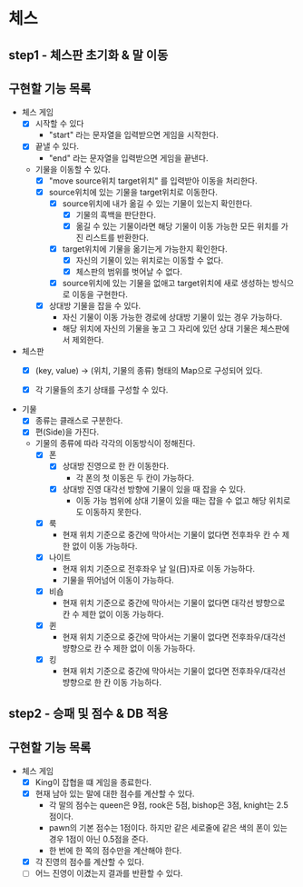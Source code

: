 # 체스

## step1 - 체스판 초기화 & 말 이동

## 구현할 기능 목록


- 체스 게임
  - [x] 시작할 수 있다
    - "start" 라는 문자열을 입력받으면 게임을 시작한다.
  - [x] 끝낼 수 있다.
    - "end" 라는 문자열을 입력받으면 게임을 끝낸다.
  - 기물을 이동할 수 있다.
    - [x] "move source위치 target위치" 를 입력받아 이동을 처리한다.
    - [x] source위치에 있는 기물을 target위치로 이동한다.
      - [x] source위치에 내가 옮길 수 있는 기물이 있는지 확인한다.
        - [x] 기물의 흑백을 판단한다.
        - [x] 옮길 수 있는 기물이라면 해당 기물이 이동 가능한 모든 위치를 가진 리스트를 반환한다.
      - [x] target위치에 기물을 옮기는게 가능한지 확인한다.
        - [x] 자신의 기물이 있는 위치로는 이동할 수 없다.
        - [x] 체스판의 범위를 벗어날 수 없다.
      - [x] source위치에 있는 기물을 없애고 target위치에 새로 생성하는 방식으로 이동을 구현한다.
    - [x] 상대방 기물을 잡을 수 있다.
      - 자신 기물이 이동 가능한 경로에 상대방 기물이 있는 경우 가능하다.
      - 해당 위치에 자신의 기물을 놓고 그 자리에 있던 상대 기물은 체스판에서 제외한다.
      

- 체스판
  - [x] (key, value) -> (위치, 기물의 종류) 형태의 Map으로 구성되어 있다.
  - [x] 각 기물들의 초기 상태를 구성할 수 있다.


- 기물
  - [x] 종류는 클래스로 구분한다.
  - [x] 편(Side)을 가진다.
  - 기물의 종류에 따라 각각의 이동방식이 정해진다.
    - [x] 폰
      - [x] 상대방 진영으로 한 칸 이동한다.
        - 각 폰의 첫 이동은 두 칸이 가능하다.
      - [x] 상대방 진영 대각선 방향에 기물이 있을 때 잡을 수 있다.
        - 이동 가능 범위에 상대 기물이 있을 때는 잡을 수 없고 해당 위치로도 이동하지 못한다.
    - [x] 룩
      - 현재 위치 기준으로 중간에 막아서는 기물이 없다면 전후좌우 칸 수 제한 없이 이동 가능하다.
    - [x] 나이트
      - 현재 위치 기준으로 전후좌우 날 일(日)자로 이동 가능하다.
      - 기물을 뛰어넘어 이동이 가능하다.
    - [x] 비숍
      - 현재 위치 기준으로 중간에 막아서는 기물이 없다면 대각선 뱡향으로 칸 수 제한 없이 이동 가능하다.
    - [x] 퀸
      - 현재 위치 기준으로 중간에 막아서는 기물이 없다면 전후좌우/대각선 뱡향으로 칸 수 제한 없이 이동 가능하다.
    - [x] 킹
      - 현재 위치 기준으로 중간에 막아서는 기물이 없다면 전후좌우/대각선 뱡향으로 한 칸 이동 가능하다.



## step2 - 승패 및 점수 & DB 적용

## 구현할 기능 목록

- 체스 게임
    - [x] King이 잡협을 떄 게임을 종료한다.
    - [x] 현재 남아 있는 말에 대한 점수를 계산할 수 있다.
        - 각 말의 점수는 queen은 9점, rook은 5점, bishop은 3점, knight는 2.5점이다.
        - pawn의 기본 점수는 1점이다. 하지만 같은 세로줄에 같은 색의 폰이 있는 경우 1점이 아닌 0.5점을 준다.
        - 한 번에 한 쪽의 점수만을 계산해야 한다.
    - [x] 각 진영의 점수를 계산할 수 있다.
    - [ ] 어느 진영이 이겼는지 결과를 반환할 수 있다.
